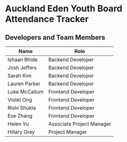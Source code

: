 # Auckland Eden Youth Board Attendance Tracker

## Developers and Team Members
| Name          | Role                      |
|---------------|---------------------------|
| Ishaan Bhide  | Backend Developer         |
| Josh Jeffers  | Backend Developer         |
| Sarah Kim     | Backend Developer         |
| Lauren Parker | Backend Developer         |
| Luke McCallum | Frontend Developer        |
| Violet Ong    | Frontend Developer        |
| Rishi Shukla  | Frontend Developer        |
| Eve Zhang     | Frontend Developer        |
| Helen Yu      | Associate Project Manager |
| Hillary Grey  | Project Manager           |
